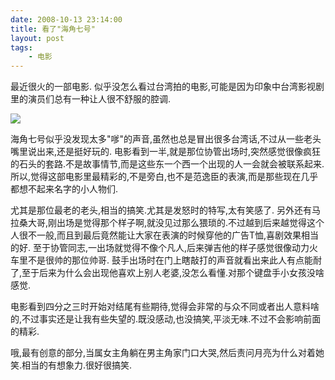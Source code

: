 ```yaml
---
date: 2008-10-13 23:14:00
title: 看了"海角七号"
layout: post
tags:
    - 电影
---
```

最近很火的一部电影.
似乎没怎么看过台湾拍的电影,可能是因为印象中台湾影视剧里的演员们总有一种让人很不舒服的腔调.

![](http://pic.ztpala.com/wp-content/uploads/2008/10/capeno7.jpg)

海角七号似乎没发现太多"嗲"的声音,虽然也总是冒出很多台湾话,不过从一些老头嘴里说出来,还是挺好玩的.
电影看到一半,就是那位协管出场时,突然感觉很像疯狂的石头的套路.不是故事情节,而是这些东一个西一个出现的人一会就会被联系起来.
所以,觉得这部电影里最精彩的,不是旁白,也不是范逸臣的表演,而是那些现在几乎都想不起来名字的小人物们.

尤其是那位最老的老头,相当的搞笑.尤其是发怒时的特写,太有笑感了.
另外还有马拉桑大哥,刚出场是觉得那个样子啊,就没见过那么猥琐的.不过越到后来越觉得这个人很不一般,而且到最后竟然能让大家在表演的时候穿他的广告T恤,喜剧效果相当的好.
至于协管同志,一出场就觉得不像个凡人,后来弹吉他的样子感觉很像动力火车里不是很帅的那位帅哥.
鼓手出场时在门上瞎敲打的声音就看出来此人有点能耐了,至于后来为什么会出现他喜欢上别人老婆,没怎么看懂.对那个键盘手小女孩没啥感觉.

电影看到四分之三时开始对结尾有些期待,觉得会非常的与众不同或者出人意料啥的,不过事实还是让我有些失望的.既没感动,也没搞笑,平淡无味.不过不会影响前面的精彩.

哦,最有创意的部分,当属女主角躺在男主角家门口大哭,然后责问月亮为什么对着她笑.相当的有想象力.很好很搞笑.
